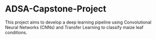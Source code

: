 # ADSA-Capstone-Project
This project aims to develop a deep learning pipeline using Convolutional Neural Networks (CNNs) and Transfer Learning to classify maize leaf conditions.
